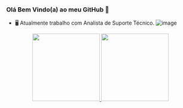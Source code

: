 ### Olá Bem Vindo(a) ao meu GitHub 👋

- 🖥️ Atualmente trabalho com Analista de Suporte Técnico.
![image](https://user-images.githubusercontent.com/74989635/154867243-1948fab2-394a-44cc-a73d-50e4d4e61af1.png)

<div align="center">
  <a href="https://github.com/ttiago12">
  <img height="180em" src="https://github-readme-stats.vercel.app/api?username=ttiago12&show_icons=true&theme=dracula&include_all_commits=true&count_private=true"/>
  <img height="180em" src="https://github-readme-stats.vercel.app/api/top-langs/?username=ttiago12&layout=compact&langs_count=7&theme=dark"/>
</div>
<!--
**ttiago12/ttiago12** is a ✨ _special_ ✨ repository because its `README.md` (this file) appears on your GitHub profile.

Here are some ideas to get you started:

- 🔭 I’m currently working on ...
- 🌱 I’m currently learning ...
- 👯 I’m looking to collaborate on ...
- 🤔 I’m looking for help with ...
- 💬 Ask me about ...
- 📫 How to reach me: ...
- 😄 Pronouns: ...
- ⚡ Fun fact: ...
-->
